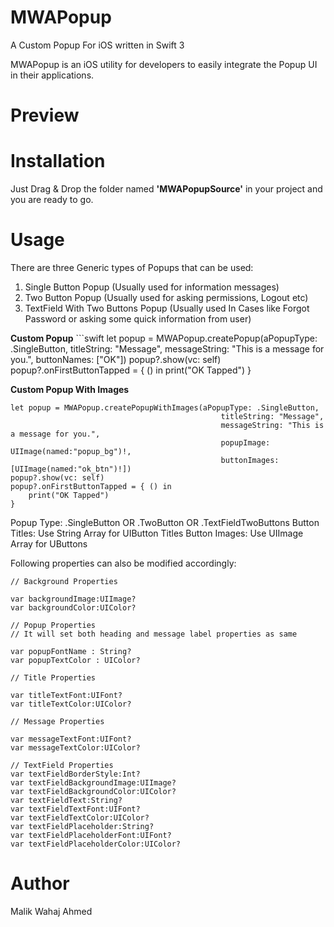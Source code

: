 # MWAPopup

A Custom Popup For iOS written in Swift 3

MWAPopup is an iOS utility for developers to easily integrate the Popup UI in their applications.



# Preview



# Installation

Just Drag & Drop the folder named **'MWAPopupSource'** in your project and you are ready to go.

# Usage

There are three Generic types of Popups that can be used:

1. Single Button Popup (Usually used for information messages)
2. Two Button Popup (Usually used for asking permissions, Logout etc)
3. TextField With Two Buttons Popup (Usually used In Cases like Forgot Password or asking some quick information from user)

**Custom Popup**
    ```swift
    let popup = MWAPopup.createPopup(aPopupType: .SingleButton,
                                        titleString: "Message",
                                        messageString: "This is a message for you.",
                                        buttonNames: ["OK"]) 
    popup?.show(vc: self)
    popup?.onFirstButtonTapped = { () in 
        print("OK Tapped") 
    }
    
**Custom Popup With Images**

    let popup = MWAPopup.createPopupWithImages(aPopupType: .SingleButton,
                                                   titleString: "Message",
                                                   messageString: "This is a message for you.",
                                                   popupImage: UIImage(named:"popup_bg")!,
                                                   buttonImages: [UIImage(named:"ok_btn")!])
    popup?.show(vc: self)
    popup?.onFirstButtonTapped = { () in 
        print("OK Tapped") 
    }

Popup Type: .SingleButton OR .TwoButton OR .TextFieldTwoButtons
Button Titles: Use String Array for UIButton Titles
Button Images: Use UIImage Array for UButtons


Following properties can also be modified accordingly:

    // Background Properties
    
    var backgroundImage:UIImage?
    var backgroundColor:UIColor?
    
    // Popup Properties
    // It will set both heading and message label properties as same
    
    var popupFontName : String?
    var popupTextColor : UIColor?
    
    // Title Properties
    
    var titleTextFont:UIFont?
    var titleTextColor:UIColor?
    
    // Message Properties
    
    var messageTextFont:UIFont?
    var messageTextColor:UIColor?

    // TextField Properties
    var textFieldBorderStyle:Int?
    var textFieldBackgroundImage:UIImage?
    var textFieldBackgroundColor:UIColor?
    var textFieldText:String?
    var textFieldTextFont:UIFont?
    var textFieldTextColor:UIColor?
    var textFieldPlaceholder:String?
    var textFieldPlaceholderFont:UIFont?
    var textFieldPlaceholderColor:UIColor?
    
    
# Author

Malik Wahaj Ahmed
